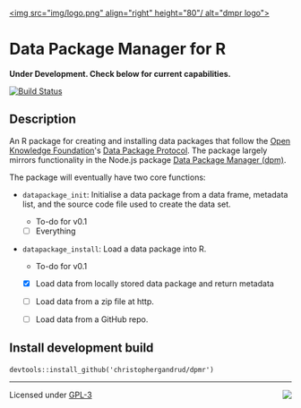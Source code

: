 [<img src="img/logo.png" align="right" height="80"/ alt="dmpr logo">]()

Data Package Manager for R
====

**Under Development. Check below for current capabilities.**

[![Build Status](https://travis-ci.org/christophergandrud/dpmr.svg?branch=master)](https://travis-ci.org/christophergandrud/dpmr)

## Description

An R package for creating and installing data packages that follow the
[Open Knowledge Foundation](https://okfn.org/)'s
[Data Package Protocol](http://dataprotocols.org/data-packages/).
The package largely mirrors functionality in the Node.js package
[Data Package Manager (dpm)](https://github.com/okfn/dpm).

The package will eventually have two core functions:

- `datapackage_init`: Initialise a data package from a data frame,
metadata list, and the source code file used to create the data set.

    + To-do for v0.1
    
    - [ ] Everything

- `datapackage_install`: Load a data package into R.

    + To-do for v0.1
    
    - [x] Load data from locally stored data package and return metadata
    
    - [ ] Load data from a zip file at http.
    
    - [ ] Load data from a GitHub repo.
    
## Install development build

```{S}
devtools::install_github('christophergandrud/dpmr')
```

---

[<img src="http://media.tumblr.com/023c285c14ef01953d3b67ffe789004d/tumblr_inline_mor1uu2OOZ1qz4rgp.png" height = "100" align="right" />](http://nadrosia.tumblr.com/post/53520500877/made-in-berlin-badge-update)

Licensed under
[GPL-3](LICENSE.md)
